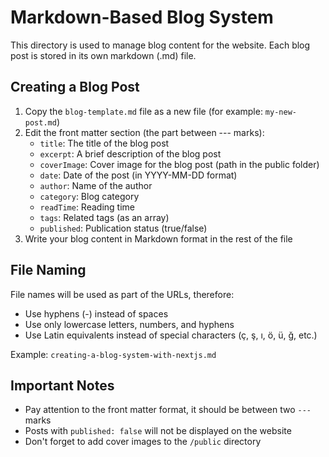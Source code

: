 # Markdown-Based Blog System

This directory is used to manage blog content for the website. Each blog post is stored in its own markdown (.md) file.

## Creating a Blog Post

1. Copy the `blog-template.md` file as a new file (for example: `my-new-post.md`)
2. Edit the front matter section (the part between --- marks):
   - `title`: The title of the blog post
   - `excerpt`: A brief description of the blog post
   - `coverImage`: Cover image for the blog post (path in the public folder)
   - `date`: Date of the post (in YYYY-MM-DD format)
   - `author`: Name of the author
   - `category`: Blog category
   - `readTime`: Reading time
   - `tags`: Related tags (as an array)
   - `published`: Publication status (true/false)
3. Write your blog content in Markdown format in the rest of the file

## File Naming

File names will be used as part of the URLs, therefore:
- Use hyphens (-) instead of spaces
- Use only lowercase letters, numbers, and hyphens
- Use Latin equivalents instead of special characters (ç, ş, ı, ö, ü, ğ, etc.)

Example: `creating-a-blog-system-with-nextjs.md`

## Important Notes

- Pay attention to the front matter format, it should be between two `---` marks
- Posts with `published: false` will not be displayed on the website
- Don't forget to add cover images to the `/public` directory